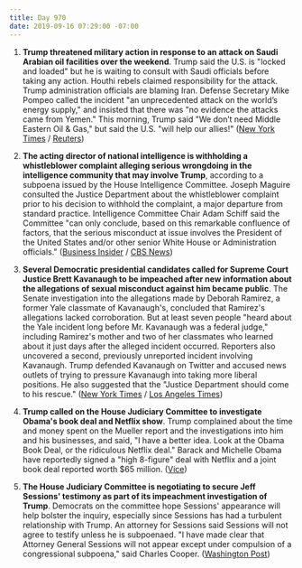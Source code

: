 ```yaml
---
title: Day 970
date: 2019-09-16 07:29:00 -07:00
---
```


1. **Trump threatened military action in response to an attack on Saudi Arabian oil facilities over the weekend**. Trump said the U.S. is "locked and loaded" but he is waiting to consult with Saudi officials before taking any action. Houthi rebels claimed responsibility for the attack. Trump administration officials are blaming Iran. Defense Secretary Mike Pompeo called the incident "an unprecedented attack on the world’s energy supply," and insisted that there was "no evidence the attacks came from Yemen." This morning, Trump said "We don’t need Middle Eastern Oil & Gas," but said the U.S. "will help our allies!" ([New York Times](https://www.nytimes.com/2019/09/15/world/middleeast/iran-us-saudi-arabia-attack.html) / [Reuters](https://www.reuters.com/article/us-saudi-aramco-trump-idUSKBN1W11B9))

2. **The acting director of national intelligence is withholding a whistleblower complaint alleging serious wrongdoing in the intelligence community that may involve Trump**, according to a subpoena issued by the House Intelligence Committee. Joseph Maguire consulted the Justice Department about the whistleblower complaint prior to his decision to withhold the complaint, a major departure from standard practice. Intelligence Committee Chair Adam Schiff said the Committee "can only conclude, based on this remarkable confluence of factors, that the serious misconduct at issue involves the President of the United States and/or other senior White House or Administration officials." ([Business Insider](https://www.businessinsider.com/house-intelligence-committee-subpoena-whistleblower-complaint-trump-2019-9) / [CBS News](https://www.cbsnews.com/news/adam-schiff-says-dni-cited-higher-authority-in-refusal-to-turn-over-whistleblower-complaint/))

3. **Several Democratic presidential candidates called for Supreme Court Justice Brett Kavanaugh to be impeached after new information about the allegations of sexual misconduct against him became public**. The Senate investigation into the allegations made by Deborah Ramirez, a former Yale classmate of Kavanaugh's, concluded that Ramirez's allegations lacked corroboration. But at least seven people "heard about the Yale incident long before Mr. Kavanaugh was a federal judge," including Ramirez's mother and two of her classmates who learned about it just days after the alleged incident occurred. Reporters also uncovered a second, previously unreported incident involving Kavanaugh. Trump defended Kavanaugh on Twitter and accused news outlets of trying to pressure Kavanaugh into taking more liberal positions. He also suggested that the "Justice Department should come to his rescue." ([New York Times](https://www.nytimes.com/2019/09/15/us/brett-kavanaugh-allegations-trump-impeach.html) / [Los Angeles Times](https://www.latimes.com/politics/story/2019-09-16/fbi-investigation-brett-kavanaugh-confirmation))

4. **Trump called on the House Judiciary Committee to investigate Obama's book deal and Netflix show**. Trump complained about the time and money spent on the Mueller report and the investigations into him and his businesses, and said, "I have a better idea. Look at the Obama Book Deal, or the ridiculous Netflix deal." Barack and Michelle Obama have reportedly signed a "high 8-figure" deal with Netflix and a joint book deal reported worth $65 million. ([Vice](https://www.vice.com/en_us/article/3kxa7b/trump-wants-the-government-to-investigate-obamas-netflix-deal))

5. **The House Judiciary Committee is negotiating to secure Jeff Sessions' testimony as part of its impeachment investigation of Trump**. Democrats on the committee hope Sessions' appearance will help bolster the inquiry, especially since Sessions has had a turbulent relationship with Trump. An attorney for Sessions said Sessions will not agree to testify unless he is subpoenaed. "I have made clear that Attorney General Sessions will not appear except under compulsion of a congressional subpoena," said Charles Cooper. ([Washington Post](https://www.washingtonpost.com/politics/house-democrats-pursue-sessions-for-testimony-in-impeachment-probe-of-trump/2019/09/13/e2925316-d58d-11e9-ab26-e6dbebac45d3_story.html?arc404=true))